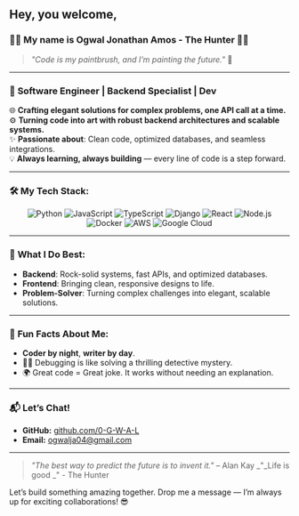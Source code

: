 Hey, you welcome,
---
### 👨‍💻 **My name is Ogwal Jonathan Amos - The Hunter** 🕵️‍♂️

> _"Code is my paintbrush, and I’m painting the future."_ 🎨

---

### 🌟 **Software Engineer | Backend Specialist | Dev**
🌐 **Crafting elegant solutions for complex problems, one API call at a time.**  
⚙️ **Turning code into art with robust backend architectures and scalable systems.**  
✨ **Passionate about**: Clean code, optimized databases, and seamless integrations.  
💡 **Always learning, always building** — every line of code is a step forward.

---
### 🛠 **My Tech Stack:**
<div align="center">
  <img src="https://img.shields.io/badge/Python-3776AB?style=for-the-badge&logo=python&logoColor=white" alt="Python" />
  <img src="https://img.shields.io/badge/JavaScript-F7DF1E?style=for-the-badge&logo=javascript&logoColor=black" alt="JavaScript" />
  <img src="https://img.shields.io/badge/TypeScript-3178C6?style=for-the-badge&logo=typescript&logoColor=white" alt="TypeScript" />
  <img src="https://img.shields.io/badge/Django-092E20?style=for-the-badge&logo=django&logoColor=white" alt="Django" />
  <img src="https://img.shields.io/badge/React-61DAFB?style=for-the-badge&logo=react&logoColor=black" alt="React" />
  <img src="https://img.shields.io/badge/Node.js-339933?style=for-the-badge&logo=node.js&logoColor=white" alt="Node.js" />
  <img src="https://img.shields.io/badge/Docker-2496ED?style=for-the-badge&logo=docker&logoColor=white" alt="Docker" />
  <img src="https://img.shields.io/badge/AWS-232F3E?style=for-the-badge&logo=amazon-aws&logoColor=white" alt="AWS" />
  <img src="https://img.shields.io/badge/Google_Cloud-4285F4?style=for-the-badge&logo=google-cloud&logoColor=white" alt="Google Cloud" />
</div>

---
### 🚀 **What I Do Best:**
- **Backend**: Rock-solid systems, fast APIs, and optimized databases.
- **Frontend**: Bringing clean, responsive designs to life.
- **Problem-Solver**: Turning complex challenges into elegant, scalable solutions.

---

### 🎯 **Fun Facts About Me:**
-  **Coder by night**, **writer by day**.
- 🕵️‍♂️ Debugging is like solving a thrilling detective mystery.
- 🌍 Great code = Great joke. It works without needing an explanation.

---

### 📬 **Let’s Chat!**
- **GitHub:** [github.com/0-G-W-A-L](https://github.com/0-G-W-A-L)  
- **Email:** [ogwalja04@gmail.com](mailto:ogwalja04@gmail.com)

---

> _"The best way to predict the future is to invent it."_ – Alan Kay
> _"_Life is good _" - The Hunter

Let’s build something amazing together. Drop me a message — I’m always up for exciting collaborations! 😎
